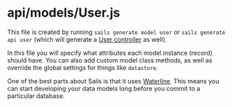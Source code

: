 # api/models/User.js

This file is created by running `sails generate model user` or `sails generate api user` (which will generate a [User controller](http://sailsjs.com/documentation/anatomy/api/controllers/UserController.js) as well).

In this file you will specify what attributes each model instance (record) should have.  You can also add custom model class methods, as well as override the global settings for things like `datastore`.

One of the best parts about Sails is that it uses [Waterline](https://github.com/balderdashy/waterline).  This means you can start developing your data models long before you commit to a particular database.


<docmeta name="displayName" value="User.js">

